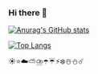 ### Hi there 👋
[![Anurag's GitHub stats](https://github-readme-stats.vercel.app/api?username=huangdaxing3)](https://github.com/anuraghazra/github-readme-stats)

[![Top Langs](https://github-readme-stats.vercel.app/api/top-langs/?username=ytt&layout=compact)](https://github.com/anuraghazra/github-readme-stats)
<!--
**huangdaxing3/huangdaxing3** is a ✨ _special_ ✨ repository because its `README.md` (this file) appears on your GitHub profile.

Here are some ideas to get you started:

- 🔭 I’m currently working on ...
- 🌱 I’m currently learning ...
- 👯 I’m looking to collaborate on ...
- 🤔 I’m looking for help with ...
- 💬 Ask me about ...
- 📫 How to reach me: ...
- 😄 Pronouns: ...
- ⚡ Fun fact: ...
-->
☀️⭐☁️⛅⛈️☂️☔⚡❄️☃️⛄☄️
